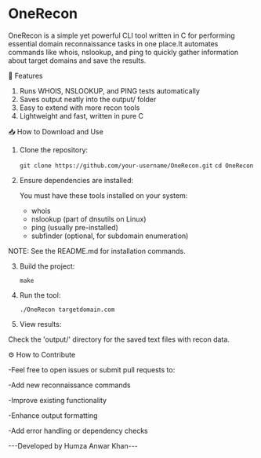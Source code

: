 # OneRecon
OneRecon is a simple yet powerful CLI tool written in C for performing essential domain reconnaissance tasks in one place.It automates commands like whois, nslookup, and ping to quickly gather information about target domains and save the results.

🚀 Features

1. Runs WHOIS, NSLOOKUP, and PING tests automatically
2. Saves output neatly into the output/ folder
3. Easy to extend with more recon tools
4. Lightweight and fast, written in pure C

📥 How to Download and Use

1. Clone the repository:

    ```git clone https://github.com/your-username/OneRecon.git```
    ```cd OneRecon```
   
2. Ensure dependencies are installed:

   You must have these tools installed on your system:

   - whois
   - nslookup (part of dnsutils on Linux)
   - ping (usually pre-installed)
   - subfinder (optional, for subdomain enumeration)

NOTE: See the README.md for installation commands.

3. Build the project:

   ```make```

4. Run the tool:
 
   ```./OneRecon targetdomain.com```
   
5. View results:

 Check the 'output/' directory for the saved text files with recon data.

⚙️ How to Contribute

   -Feel free to open issues or submit pull requests to:

   -Add new reconnaissance commands

   -Improve existing functionality

   -Enhance output formatting

   -Add error handling or dependency checks



---Developed by Humza Anwar Khan--- 
